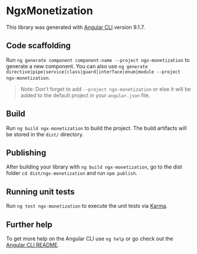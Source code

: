 # NgxMonetization

This library was generated with [Angular CLI](https://github.com/angular/angular-cli) version 9.1.7.

## Code scaffolding

Run `ng generate component component-name --project ngx-monetization` to generate a new component. You can also use `ng generate directive|pipe|service|class|guard|interface|enum|module --project ngx-monetization`.
> Note: Don't forget to add `--project ngx-monetization` or else it will be added to the default project in your `angular.json` file. 

## Build

Run `ng build ngx-monetization` to build the project. The build artifacts will be stored in the `dist/` directory.

## Publishing

After building your library with `ng build ngx-monetization`, go to the dist folder `cd dist/ngx-monetization` and run `npm publish`.

## Running unit tests

Run `ng test ngx-monetization` to execute the unit tests via [Karma](https://karma-runner.github.io).

## Further help

To get more help on the Angular CLI use `ng help` or go check out the [Angular CLI README](https://github.com/angular/angular-cli/blob/master/README.md).
